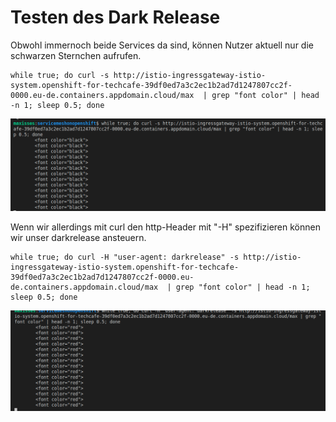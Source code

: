 # Testen des Dark Release

Obwohl immernoch beide Services da sind, können Nutzer aktuell nur die schwarzen Sternchen aufrufen.

```text
while true; do curl -s http://istio-ingressgateway-istio-system.openshift-for-techcafe-39df0ed7a3c2ec1b2ad7d1247807cc2f-0000.eu-de.containers.appdomain.cloud/max  | grep "font color" | head -n 1; sleep 0.5; done
```

![](../../../.gitbook/assets/image%20%2894%29.png)

Wenn wir allerdings mit curl den http-Header mit "-H" spezifizieren können wir unser darkrelease ansteuern.

```text
while true; do curl -H "user-agent: darkrelease" -s http://istio-ingressgateway-istio-system.openshift-for-techcafe-39df0ed7a3c2ec1b2ad7d1247807cc2f-0000.eu-de.containers.appdomain.cloud/max  | grep "font color" | head -n 1; sleep 0.5; done
```

![](../../../.gitbook/assets/image%20%2895%29.png)

